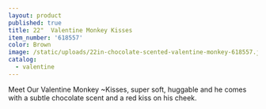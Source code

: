 ```yaml
---
layout: product
published: true
title: 22"  Valentine Monkey Kisses
item_number: '618557'
color: Brown
image: /static/uploads/22in-chocolate-scented-valentine-monkey-618557.jpg
catalog:
  - valentine
---
```

Meet Our Valentine Monkey ~Kisses, super soft, huggable and he comes with a subtle chocolate scent and a red kiss on his cheek.

